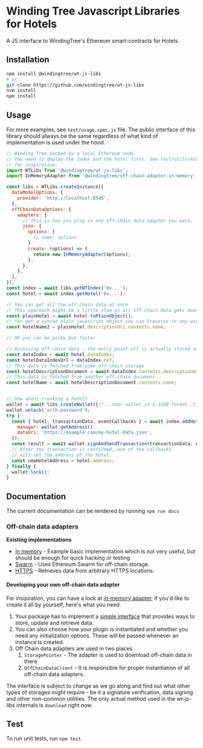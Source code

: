 # Winding Tree Javascript Libraries for Hotels

A JS interface to WindingTree's Ethereum smart-contracts for Hotels.

## Installation

```sh
npm install @windingtree/wt-js-libs
# or
git clone https://github.com/windingtree/wt-js-libs
nvm install
npm install
```

## Usage

For more examples, see `test/usage.spec.js` file. The public interface of this library
should always be the same regardless of what kind of implementation is used
under the hood.

```javascript
// Winding Tree backed by a local Ethereum node.
// You need to deploy the index and the hotel first. See test/utils/migrations
// for inspiration.
import WTLibs from '@windingtree/wt-js-libs';
import InMemoryAdapter from '@windingtree/off-chain-adapter-in-memory';

const libs = WTLibs.createInstance({
  dataModelOptions: {
    provider: 'http://localhost:8545',
  },
  offChainDataOptions: {
    adapters: {
      // This is how you plug-in any off-chain data adapter you want.
      json: {
        options: {
          // some: options
        }
        create: (options) => {
          return new InMemoryAdapter(options);
        },
      },
    },
  },
});
const index = await libs.getWTIndex('0x...');
const hotel = await index.getHotel('0x...');

// You can get all the off-chain data at once
// This approach might be a little slow as all off-chain data gets downloaded
const plainHotel = await hotel.toPlainObject();
// You get a synced plain javascript object you can traverse in any way you want
const hotelName2 = plainHotel.descriptionUri.contents.name;

// OR you can be picky but faster

// Accessing off-chain data - the entry point url is actually stored on chain
const dataIndex = await hotel.dataIndex;
const hotelDataIndexUrl = dataIndex.ref;
// This data is fetched from some off-chain storage
const hotelDescriptionDocument = await dataIndex.contents.descriptionUri;
// This data is fetched from another off-chain document
const hotelName = await hotelDescriptionDocument.contents.name;


// How about creating a hotel?
wallet = await libs.createWallet({/*...Your wallet in a JSON format..*/});
wallet.unlock('with-password');
try {
  const { hotel, transactionData, eventCallbacks } = await index.addHotel({
    manager: wallet.getAddress(),
    dataUri: 'https://example.com/my-hotel-data.json',
  });
  const result = await wallet.signAndSendTransaction(transactionData, eventCallbacks);
  // After the transaction is confirmed, one of the callbacks
  // will set the address of the hotel.
  const newHotelAddress = hotel.address;
} finally {
  wallet.lock();
}
```

## Documentation

The current documentation can be rendered by running `npm run docs`

### Off-chain data adapters

**Existing implementations**

- [In memory](https://github.com/windingtree/off-chain-adapter-in-memory) - Example basic implementation which is not very useful, but should be enough for quick hacking or testing
- [Swarm](https://github.com/windingtree/off-chain-adapter-swarm) - Uses Ethereum Swarm for off-chain storage.
- [HTTPS](https://github.com/windingtree/off-chain-adapter-http) - Retrieves data from arbitrary HTTPS locations.

#### Developing your own off-chain data adapter

For insipiration, you can have a look at [in-memory adapter](https://github.com/windingtree/off-chain-adapter-in-memory),
if you'd like to create it all by yourself, here's what you need.

1. Your package has to implement a [simple interface](https://github.com/windingtree/wt-js-libs/blob/proposal/next/docs/reference.md#offchaindataadapterinterface)
that provides ways to store, update and retrieve data.
1. You can also choose how your plugin is instantiated and whether you need any initialization
options. These will be passed whenever an instance is created.
1. Off Chain data adapters are used in two places
    1. `StoragePointer` - The adapter is used to download off-chain data in there
    1. `OffChainDataClient` - It is responsible for proper instantiation of all off-chain data adapters.

The interface is subject to change as we go along and find out what other types
of storages might require - be it a signature verification, data signing and other non-common
utilities. The only actual method used in the wt-js-libs internals is `download` right now.

## Test

To run unit tests, run `npm test`.
